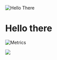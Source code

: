 <link href="markstyle.css" rel="stylesheet"></link>

![Hello There](https://user-images.githubusercontent.com/57007680/118959394-e9d57e00-b97f-11eb-9b99-e0b2afe69d33.png)

<p>
<h1>Hello there</h1>
</p>


![Metrics](https://metrics.lecoq.io/harshptl14?template=classic&languages=1&followup=1&stars=1&pagespeed=1&tweets=1&projects=1&pagespeed.detailed=false&pagespeed.screenshot=false&projects.limit=4&tweets.limit=2&stars.limit=4&config.timezone=Asia%2FCalcutta)


![](https://komarev.com/ghpvc/?username=harshptl14&color=green)


<!--

Here are some ideas to get you started:

- 🔭 I’m currently working on ...
- 🌱 I’m currently learning ...
- 👯 I’m looking to collaborate on ...
- 🤔 I’m looking for help with ...
- 💬 Ask me about ...
- 📫 How to reach me: ...
- 😄 Pronouns: ...
- ⚡ Fun fact: ...
-->
